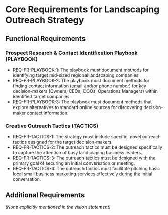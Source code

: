 # Core Requirements for Landscaping Outreach Strategy

## Functional Requirements

### Prospect Research & Contact Identification Playbook (PLAYBOOK)
- REQ-FR-PLAYBOOK-1: The playbook must document methods for identifying target mid-sized regional landscaping companies.
- REQ-FR-PLAYBOOK-2: The playbook must document methods for finding contact information (email and/or phone number) for key decision-makers (Owners, CEOs, COOs, Operations Managers) within identified target companies.
- REQ-FR-PLAYBOOK-3: The playbook must document methods that explore alternatives to standard online sources for discovering decision-maker contact information.

### Creative Outreach Tactics (TACTICS)
- REQ-FR-TACTICS-1: The strategy must include specific, novel outreach tactics designed for the target decision-makers.
- REQ-FR-TACTICS-2: The outreach tactics must be designed specifically to capture the attention of busy landscaping business leaders.
- REQ-FR-TACTICS-3: The outreach tactics must be designed with the primary goal of securing an initial conversation or meeting.
- REQ-FR-TACTICS-4: The outreach tactics must facilitate pitching basic local small business marketing services effectively during the initial conversation.

## Additional Requirements
*(None explicitly mentioned in the vision statement)* 